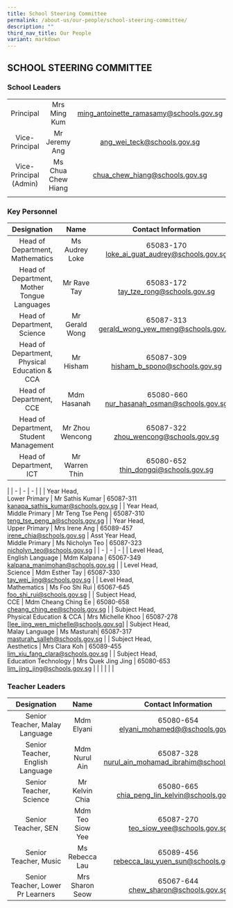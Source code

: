```yaml
---
title: School Steering Committee
permalink: /about-us/our-people/school-steering-committee/
description: ""
third_nav_title: Our People
variant: markdown
---
```

## SCHOOL STEERING COMMITTEE

### School Leaders

|  |  |  |
|:---:|:---:|:---:|
| Principal | Mrs Ming Kum |[ming_antoinette_ramasamy@schools.gov.sg](mailto:ming_antoinette_ramasamy@schools.gov.sg) |
| Vice-Principal | Mr Jeremy Ang |[ang_wei_teck@schools.gov.sg](mailto:ang_wei_teck@schools.gov.sg) |
| Vice-Principal (Admin) | Ms Chua Chew Hiang |[chua_chew_hiang@schools.gov.sg](mailto:chua_chew_hiang@schools.gov.sg) |
| | | |

### Key Personnel

| Designation | Name | Contact Information |
|:---:|:---:|:---:|
| Head of Department,<br>Mathematics | Ms Audrey Loke | 65083-170<br>[loke_ai_guat_audrey@schools.gov.sg](mailto:loke_ai_guat_audrey@schools.gov.sg) |
| Head of Department,<br>Mother Tongue Languages | Mr Rave Tay | 65083-172<br>[tay_tze_rong@schools.gov.sg](mailto:tay_tze_rong@schools.gov.sg) |
| Head of Department,<br>Science | Mr Gerald Wong | 65087-313<br>[gerald_wong_yew_meng@schools.gov.sg](mailto:gerald_wong_yew_meng@schools.gov.sg) |
| Head of Department,<br>Physical Education &amp; CCA | Mr Hisham | 65087-309<br>[hisham_b_spono@schools.gov.sg](mailto:hisham_b_spono@schools.gov.sg) |
|  Head of Department, <br>CCE |  Mdm Hasanah |  &nbsp;65080-660<br>[nur_hasanah_osman@schools.gov.sg](mailto:nur_hasanah_osman@schools.gov.sg) |
|  Head of Department, <br>Student Management |  Mr Zhou Wencong |  65087-322<br>[zhou_wencong@schools.gov.sg](mailto:zhou_wencong@schools.gov.sg) |
Head of Department, <br>ICT |  Mr Warren Thin |  65080-652<br>[thin_dongqi@schools.gov.sg](mailto:thin_dongqi@schools.gov.sg) |
|
| - | - | - |
| 
| Year Head,<br>Lower Primary | Mr Sathis Kumar | 65087-311<br>[kanapa_sathis_kumar@schools.gov.sg](mailto:kanapa_sathis_kumar@schools.gov.sg) |
| Year Head,<br>Middle Primary | Mr Teng Tse Peng | 65087-310<br>[teng_tse_peng_a@schools.gov.sg](mailto:teng_tse_peng_a@schools.gov.sg) |
| Year Head,<br>Upper Primary | Mrs Irene Ang |  65089-457<br>[irene_chia@schools.gov.sg](mailto:irene_chia@schools.gov.sg) |
Asst Year Head,<br>Middle Primary | Ms Nicholyn Teo |  65087-323<br>[nicholyn_teo@schools.gov.sg](mailto:nicholyn_teo@schools.gov.sg) |
| - | - | - |
|  Level Head,<br>English Language |  Mdm Kalpana |  65067-349<br>[kalpana_manimohan@schools.gov.sg](mailto:kalpana_manimohan@schools.gov.sg) |
| Level Head,<br>Science | Mdm Esther Tay | 65087-330<br>[tay_wei_jing@schools.gov.sg](mailto:foo_shi_rui@schools.gov.sg) |
| Level Head,<br>Mathematics | Ms Foo Shi Rui | 65067-645<br>[foo_shi_rui@schools.gov.sg](mailto:foo_shi_rui@schools.gov.sg) |
|  Subject Head,<br>CCE |  Mdm Cheang Ching Ee |  65080-658<br>[cheang_ching_ee@schools.gov.sg](mailto:cheang_ching_ee@schools.gov.sg) |
|  Subject Head,<br>Physical Education &amp; CCA |  Mrs Michelle Khoo |  65087-278<br>[lee_jing_wen_michelle@schools.gov.sg] 
|  Subject Head,<br>Malay Language |  Ms Masturah|  65087-317<br>[masturah_salleh@schools.gov.sg](mailto:masturah_salleh@schools.gov.sg) |
|  Subject Head,<br>Aesthetics | Mrs Clara Koh | 65089-455<br>[lim_xiu_fang_clara@schools.gov.sg](mailto:lim_xiu_fang_clara@schools.gov.sg) |
|  Subject Head,<br>Education Technology | Mrs Quek Jing Jing |  65080-653<br>[lim_jing_jing@schools.gov.sg](mailto:lim_jing_jing@schools.gov.sg) |
| | | | |

### Teacher Leaders

| Designation | Name | Contact Information |
|:---:|:---:|:---:|
| Senior Teacher, Malay Language | Mdm Elyani | 65080-654 <br>[elyani_mohamed@@schools.gov.sg](mailto:elyani_mohamed@@schools.gov.sg) |
| Senior Teacher, English Language  | Mdm Nurul Ain |  65087-328<br>[nurul_ain_mohamad_ibrahim@schools.gov.sg](mailto:nurul_ain_mohamad_ibrahim@schools.gov.sg) |
|  Senior Teacher, Science |  Mr Kelvin Chia | 65080-665 <br>[chia_peng_lin_kelvin@schools.gov.sg](mailto:chia_peng_lin_kelvin@schools.gov.sg) |
| Senior Teacher, SEN | Mdm Teo Siow Yee | 65087-270<br>[teo_siow_yee@schools.gov.sg](mailto:teo_siow_yee@schools.gov.sg) |
| Senior Teacher, Music | Ms Rebecca Lau | 65089-456<br>[rebecca_lau_yuen_sun@schools.gov.sg](mailto:rebecca_lau_yuen_sun@schools.gov.sg) |
| Senior Teacher,&nbsp;Lower Pr Learners |&nbsp;Mrs Sharon Seow | 65067-644<br>[chew_sharon@schools.gov.sg](mailto:chew_sharon@schools.gov.sg) |